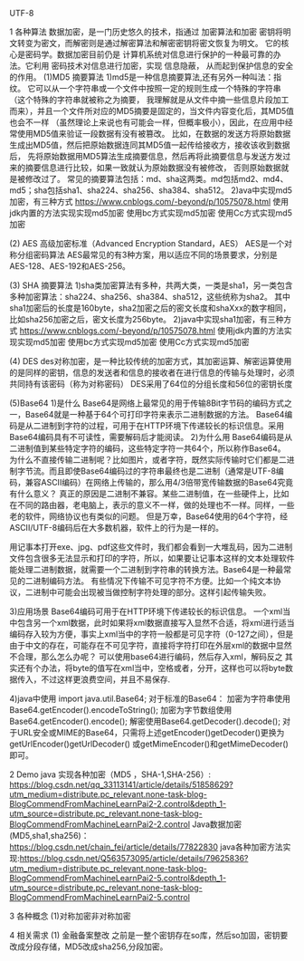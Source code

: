 UTF-8

1 各种算法
数据加密，是一门历史悠久的技术，指通过 加密算法和加密 密钥将明文转变为密文，而解密则是通过解密算法和解密密钥将密文恢复为明文。
它的核心是密码学。数据加密目前仍是 计算机系统对信息进行保护的一种最可靠的办法。它利用 密码技术对信息进行加密，实现 信息隐蔽，
从而起到保护信息的安全的作用。
(1)MD5  摘要算法
1)md5是一种信息摘要算法,还有另外一种叫法：指纹。
它可以从一个字符串或一个文件中按照一定的规则生成一个特殊的字符串（这个特殊的字符串就被称之为摘要，
我理解就是从文件中摘一些信息片段加工而来），并且一个文件所对应的MD5摘要是固定的，当文件内容变化后，其MD5值也会不一样
（虽然理论上来说也有可能会一样，但概率极小），因此，在应用中经常使用MD5值来验证一段数据有没有被篡改。
比如，在数据的发送方将原始数据生成出MD5值，然后把原始数据连同其MD5值一起传给接收方，接收该收到数据后，
先将原始数据用MD5算法生成摘要信息，然后再将此摘要信息与发送方发过来的摘要信息进行比较，如果一致就认为原始数据没有被修改，
否则原始数据就是被修改过了。
常见的摘要算法包括：md、sha这两类。md包括md2、md4、md5；sha包括sha1、sha224、sha256、sha384、sha512。
2)ava中实现md5加密，有三种方式
https://www.cnblogs.com/-beyond/p/10575078.html
使用jdk内置的方法实现实现md5加密
使用bc方式实现md5加密
使用Cc方式实现md5加密

(2) AES
高级加密标准（Advanced Encryption Standard，AES）
AES是一个对称分组密码算法
AES最常见的有3种方案，用以适应不同的场景要求，分别是AES-128、AES-192和AES-256。

(3) SHA 摘要算法
1)sha类加密算法有多种，共两大类，一类是sha1，另一类包含多种加密算法：sha224、sha256、sha384、sha512，这些统称为sha2。
其中sha1加密后的长度是160byte，sha2加密之后的密文长度和shaXxx的数字相同，比如sha256加密之后，密文长度为256byte。
2)java中实现sha1加密，有三种方式
https://www.cnblogs.com/-beyond/p/10575078.html
使用jdk内置的方法实现实现md5加密
使用bc方式实现md5加密
使用Cc方式实现md5加密

(4) DES
des对称加密，是一种比较传统的加密方式，其加密运算、解密运算使用的是同样的密钥，信息的发送者和信息的接收者在进行信息的传输与处理时，必须共同持有该密码（称为对称密码）
DES采用了64位的分组长度和56位的密钥长度

(5)Base64
1)是什么
Base64是网络上最常见的用于传输8Bit字节码的编码方式之一，Base64就是一种基于64个可打印字符来表示二进制数据的方法。
Base64编码是从二进制到字符的过程，可用于在HTTP环境下传递较长的标识信息。采用Base64编码具有不可读性，需要解码后才能阅读。
2)为什么用
Base64编码是从二进制值到某些特定字符的编码，这些特定字符一共64个，所以称作Base64。
为什么不直接传输二进制呢？比如图片，或者字符，既然实际传输时它们都是二进制字节流。而且即使Base64编码过的字符串最终也是二进制（通常是UTF-8编码，兼容ASCII编码）在网络上传输的，那么用4/3倍带宽传输数据的Base64究竟有什么意义？
真正的原因是二进制不兼容。某些二进制值，在一些硬件上，比如在不同的路由器，老电脑上，表示的意义不一样，做的处理也不一样。同样，一些老的软件，网络协议也有类似的问题。
但是万幸，Base64使用的64个字符，经ASCII/UTF-8编码后在大多数机器，软件上的行为是一样的。

用记事本打开exe、jpg、pdf这些文件时，我们都会看到一大堆乱码，因为二进制文件包含很多无法显示和打印的字符，所以，如果要让记事本这样的文本处理软件能处理二进制数据，就需要一个二进制到字符串的转换方法。Base64是一种最常见的二进制编码方法。
有些情况下传输不可见字符不方便。比如一个纯文本协议，二进制中可能会出现被当做控制字符处理的部分。这样引起传输失败。

3)应用场景
Base64编码可用于在HTTP环境下传递较长的标识信息。
一个xml当中包含另一个xml数据，此时如果将xml数据直接写入显然不合适，将xml进行适当编码存入较为方便，事实上xml当中的字符一般都是可见字符（0-127之间），但是由于中文的存在，可能存在不可见字符，直接将字符打印在外层xml的数据中显然不合理，那么怎么办呢？
可以使用base64进行编码，然后存入xml，解码反之
其实还有个办法，将byte的值写在xml当中，空格或者，分开，这样也可以将byte数据传入，不过这样更浪费空间，并且不易保存.

4)java中使用
import java.util.Base64;
  对于标准的Base64：
  加密为字符串使用Base64.getEncoder().encodeToString();
  加密为字节数组使用Base64.getEncoder().encode();
  解密使用Base64.getDecoder().decode();
  对于URL安全或MIME的Base64，只需将上述getEncoder()getDecoder()更换为getUrlEncoder()getUrlDecoder()
  或getMimeEncoder()和getMimeDecoder()即可。

2 Demo
java 实现各种加密（MD5 ，SHA-1,SHA-256）: https://blog.csdn.net/qq_33113141/article/details/51858629?utm_medium=distribute.pc_relevant.none-task-blog-BlogCommendFromMachineLearnPai2-2.control&depth_1-utm_source=distribute.pc_relevant.none-task-blog-BlogCommendFromMachineLearnPai2-2.control
Java数据加密(MD5,sha1,sha256)：https://blog.csdn.net/chain_fei/article/details/77822830
java各种加密方法实现:https://blog.csdn.net/Q563573095/article/details/79625836?utm_medium=distribute.pc_relevant.none-task-blog-BlogCommendFromMachineLearnPai2-5.control&depth_1-utm_source=distribute.pc_relevant.none-task-blog-BlogCommendFromMachineLearnPai2-5.control

3 各种概念
(1)对称加密非对称加密

4 相关需求
(1) 金融备案整改
之前是一整个密钥存在so库，然后so加固，密钥要改成分段存储，MD5改成sha256,分段加密。